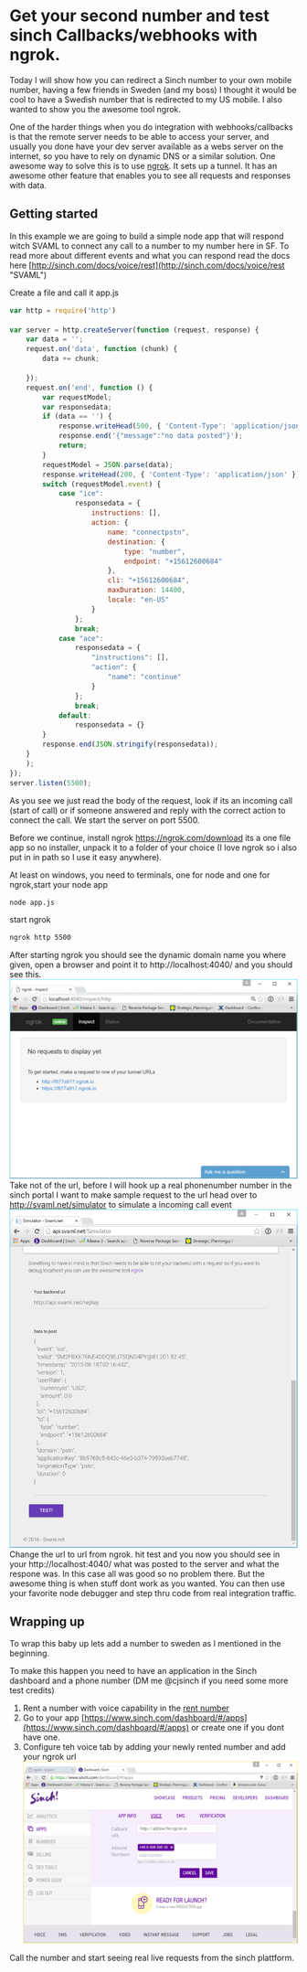 # Get your second number and test sinch Callbacks/webhooks with ngrok.

Today I will show how you can redirect a Sinch number to your own mobile number, having a few friends in Sweden (and my boss) I thought it would be cool to have a Swedish number that is redirected to my US mobile. I also wanted to show you the awesome tool ngrok.

One of the harder things when you do integration with webhooks/callbacks is that the remote server needs to be able to access your server, and usually you done have your dev server available as a webs server on the internet, so you have to rely on dynamic DNS or a similar solution. One awesome way to solve this is to use [ngrok](https://ngrok.com/ "ngrok"). It sets up a tunnel. It has an awesome other feature that enables you to see all requests and responses with data. 

## Getting started
In this example we are going to build a simple node app that will respond witch SVAML to connect any call to a number to my number here in SF. To read more about different events and what you can respond read the docs here
[http://sinch.com/docs/voice/rest](http://sinch.com/docs/voice/rest "SVAML") 

Create a file and call it app.js
```javascript
var http = require('http')

var server = http.createServer(function (request, response) {
    var data = '';
    request.on('data', function (chunk) {
        data += chunk;

    });
    request.on('end', function () {
        var requestModel;
        var responsedata;
        if (data == '') {
            response.writeHead(500, { 'Content-Type': 'application/json' });
            response.end('{"message":"no data posted"}');
            return;
        }
        requestModel = JSON.parse(data);
        response.writeHead(200, { 'Content-Type': 'application/json' });
        switch (requestModel.event) {
            case "ice":
                responsedata = {
                    instructions: [],
                    action: {
                        name: "connectpstn",
                        destination: {
                            type: "number",
                            endpoint: "+15612600684"
                        },
                        cli: "+15612600684",
                        maxDuration: 14400,
                        locale: "en-US"
                    }
                };
                break;
            case "ace":
                responsedata = {
                    "instructions": [],
                    "action": {
                        "name": "continue"
                    }
                };
                break;
            default:
                responsedata = {}
        }
        response.end(JSON.stringify(responsedata));
    }
    );
});
server.listen(5500);
```
As you see we just read the body of the request, look if its an incoming call (start of call) or if someone answered and reply with the correct action to connect the call. We start the server on port 5500.  

Before we continue, install ngrok https://ngrok.com/download its a one file app so no installer, unpack it to a folder of your choice (I love ngrok so i also put in in path so I use it easy anywhere). 

At least on windows, you need to terminals, one for node and one for ngrok,start your node app 
```bash
node app.js
```
start ngrok
```bash
ngrok http 5500
```
After starting ngrok you should see the dynamic domain name you where given, open a browser and point it to http://localhost:4040/ and you should see this. 
![](images/ngrokportal.png)
Take not of the url, before I will hook up a real phonenumber number in the sinch portal I want to make sample request to the url head over to http://svaml.net/simulator to simulate a incoming call event
![](images/svamlnet.png)
Change the url to url from ngrok. hit test and you now you should see  in your http://localhost:4040/ what was posted to the server and what the respone was. In this case all was good so no problem there. But the awesome thing is when stuff dont work as you wanted. You can then use your favorite node debugger and step thru code from real integration traffic. 

## Wrapping up
To  wrap this baby up lets add a number to sweden as I mentioned in the beginning. 

To make this happen you need to have an application in the Sinch dashboard and a phone number (DM me @cjsinch if you need some more test credits) 
1. Rent a number with voice capability in the [rent number](https://www.sinch.com/dashboard/#/numbers) 
2. Go to your app [https://www.sinch.com/dashboard/#/apps](https://www.sinch.com/dashboard/#/apps) or create one if you dont have one. 
3. Configure teh voice tab by adding your newly rented number and add your ngrok url
![](images/sinchdashboard.png)

Call the number and start seeing real live requests from the sinch plattform.


   
